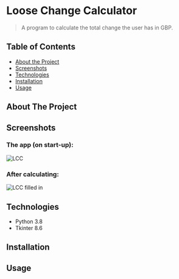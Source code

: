 # Loose Change Calculator
> A program to calculate the total change the user has in GBP.


<!-- TABLE OF CONTENTS -->
## Table of Contents
* [About the Project](#about-the-project)
* [Screenshots](#screenshots)
* [Technologies](#technologies)
* [Installation](#installation)
* [Usage](#usage)


<!-- ABOUT THE PROJECT -->
## About The Project


<!-- Screenshots -->
## Screenshots
### The app (on start-up):
![LCC](https://user-images.githubusercontent.com/44094740/98406966-c2b00280-2066-11eb-8773-5f855aa8fdbf.png)

### After calculating:
![LCC filled in](https://user-images.githubusercontent.com/44094740/98407627-e4f65000-2067-11eb-89a2-cabf69c21466.png)


<!-- Technologies used in development -->
## Technologies
* Python 3.8
* Tkinter 8.6


<!-- How to install the program -->
## Installation


<!-- Usage examples -->
## Usage

